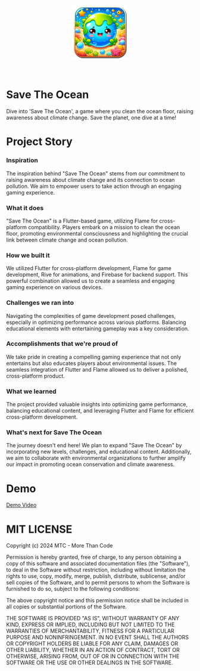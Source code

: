 <p align="center">
  <img src="./assets//icon/icon.png" alt="Game icon" width="30%" />
</p> 

<br>

# Save The Ocean

Dive into 'Save The Ocean', a game where you clean the ocean floor, raising awareness about climate change. Save the planet, one dive at a time!

# Project Story

### Inspiration
The inspiration behind "Save The Ocean" stems from our commitment to raising awareness about climate change and its connection to ocean pollution. We aim to empower users to take action through an engaging gaming experience.

### What it does
"Save The Ocean" is a Flutter-based game, utilizing Flame for cross-platform compatibility. Players embark on a mission to clean the ocean floor, promoting environmental consciousness and highlighting the crucial link between climate change and ocean pollution.

### How we built it
We utilized Flutter for cross-platform development, Flame for game development, Rive for animations, and Firebase for backend support. This powerful combination allowed us to create a seamless and engaging gaming experience on various devices.

### Challenges we ran into
Navigating the complexities of game development posed challenges, especially in optimizing performance across various platforms. Balancing educational elements with entertaining gameplay was a key consideration.

### Accomplishments that we're proud of
We take pride in creating a compelling gaming experience that not only entertains but also educates players about environmental issues. The seamless integration of Flutter and Flame allowed us to deliver a polished, cross-platform product.

### What we learned
The project provided valuable insights into optimizing game performance, balancing educational content, and leveraging Flutter and Flame for efficient cross-platform development.

### What's next for Save The Ocean
The journey doesn't end here! We plan to expand "Save The Ocean" by incorporating new levels, challenges, and educational content. Additionally, we aim to collaborate with environmental organizations to further amplify our impact in promoting ocean conservation and climate awareness.


# Demo

[Demo Video](https://youtu.be/S198nXW2O_E)


# MIT LICENSE

Copyright (c) 2024 MTC - More Than Code

Permission is hereby granted, free of charge, to any person obtaining a copy
of this software and associated documentation files (the "Software"), to deal
in the Software without restriction, including without limitation the rights
to use, copy, modify, merge, publish, distribute, sublicense, and/or sell
copies of the Software, and to permit persons to whom the Software is
furnished to do so, subject to the following conditions:

The above copyright notice and this permission notice shall be included in all
copies or substantial portions of the Software.

THE SOFTWARE IS PROVIDED "AS IS", WITHOUT WARRANTY OF ANY KIND, EXPRESS OR
IMPLIED, INCLUDING BUT NOT LIMITED TO THE WARRANTIES OF MERCHANTABILITY,
FITNESS FOR A PARTICULAR PURPOSE AND NONINFRINGEMENT. IN NO EVENT SHALL THE
AUTHORS OR COPYRIGHT HOLDERS BE LIABLE FOR ANY CLAIM, DAMAGES OR OTHER
LIABILITY, WHETHER IN AN ACTION OF CONTRACT, TORT OR OTHERWISE, ARISING FROM,
OUT OF OR IN CONNECTION WITH THE SOFTWARE OR THE USE OR OTHER DEALINGS IN THE
SOFTWARE.
